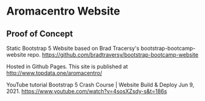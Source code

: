 # Aromacentro Website
## Proof of Concept
Static Bootstrap 5 Website based on 
Brad Tracersy's bootstrap-bootcamp-website repo.
https://github.com/bradtraversy/bootstrap-bootcamp-website
 
Hosted in Github Pages.
This site is published at http://www.topdata.one/aromacentro/

YouTube tutorial
Bootstrap 5 Crash Course | Website Build & Deploy
Jun 9, 2021.
https://www.youtube.com/watch?v=4sosXZsdy-s&t=186s
